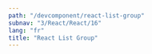 ```yaml
---
path: "/devcomponent/react-list-group"
subnav: "3/React/React/16"
lang: "fr"
title: "React List Group"
---
```

